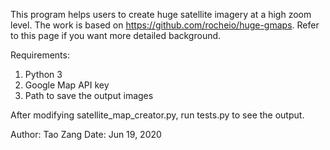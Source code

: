 This program helps users to create huge satellite imagery at a high zoom level. The work is based on https://github.com/rocheio/huge-gmaps. Refer to this page if you want more detailed background. 

Requirements:
1. Python 3
2. Google Map API key
3. Path to save the output images

After modifying satellite_map_creator.py, run tests.py to see the output.  

Author: Tao Zang
Date: Jun 19, 2020

